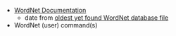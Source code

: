- [WordNet Documentation](wordnet.princeton.edu/documentation)
  - date from [oldest yet found WordNet database file](../../../../../../../../../../../../../../../urlkey/edu/princeton/wordnetcode/1.2/1.2.tar.gz/pc/dict/noun.dat)
- WordNet (user) command(s)
